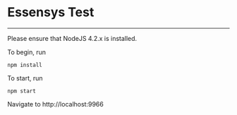 # Essensys Test
---

Please ensure that NodeJS 4.2.x is installed.

To begin, run

    npm install

To start, run

    npm start
    
Navigate to http://localhost:9966
